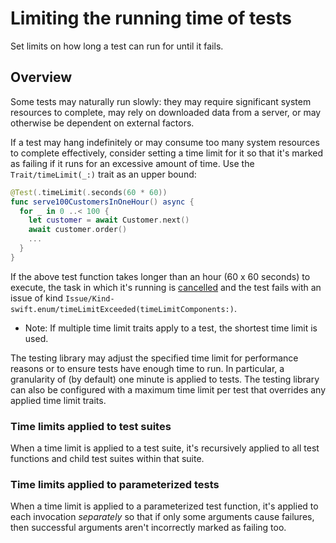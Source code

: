 # Limiting the running time of tests

<!--
This source file is part of the Swift.org open source project

Copyright (c) 2023-2024 Apple Inc. and the Swift project authors
Licensed under Apache License v2.0 with Runtime Library Exception

See https://swift.org/LICENSE.txt for license information
See https://swift.org/CONTRIBUTORS.txt for Swift project authors
-->

Set limits on how long a test can run for until it fails.

## Overview

Some tests may naturally run slowly: they may require significant system
resources to complete, may rely on downloaded data from a server, or may
otherwise be dependent on external factors.

If a test may hang indefinitely or may consume too many system resources to
complete effectively, consider setting a time limit for it so that it's marked as failing if it runs for an excessive amount of time. Use the
``Trait/timeLimit(_:)`` trait as an upper bound:

```swift
@Test(.timeLimit(.seconds(60 * 60))
func serve100CustomersInOneHour() async {
  for _ in 0 ..< 100 {
    let customer = await Customer.next()
    await customer.order()
    ...
  }
}
```

If the above test function takes longer than an
hour (60 x 60 seconds) to execute, the task in which it's running is
[cancelled](https://developer.apple.com/documentation/swift/task/cancel())
and the test fails with an issue of kind
``Issue/Kind-swift.enum/timeLimitExceeded(timeLimitComponents:)``.

- Note: If multiple time limit traits apply to a test, the shortest time limit
  is used.

The testing library may adjust the specified time limit for performance reasons
or to ensure tests have enough time to run. In particular, a granularity of (by
default) one minute is applied to tests. The testing library can also be
configured with a maximum time limit per test that overrides any applied time
limit traits.

### Time limits applied to test suites

When a time limit is applied to a test suite, it's recursively applied to all
test functions and child test suites within that suite.

### Time limits applied to parameterized tests

When a time limit is applied to a parameterized test function, it's applied to
each invocation _separately_ so that if only some arguments cause failures, then
successful arguments aren't incorrectly marked as failing too.
